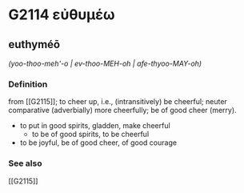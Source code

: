 # G2114 εὐθυμέω

## euthyméō

_(yoo-thoo-meh'-o | ev-thoo-MEH-oh | afe-thyoo-MAY-oh)_

### Definition

from [[G2115]]; to cheer up, i.e., (intransitively) be cheerful; neuter comparative (adverbially) more cheerfully; be of good cheer (merry).

- to put in good spirits, gladden, make cheerful
  - to be of good spirits, to be cheerful
- to be joyful, be of good cheer, of good courage

### See also

[[G2115]]

